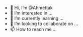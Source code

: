 - 👋 Hi, I’m @Ahmettak
- 👀 I’m interested in ...
- 🌱 I’m currently learning ...
- 💞️ I’m looking to collaborate on ...
- 📫 How to reach me ...

<!---
Ahmettak/Ahmettak is a ✨ special ✨ repository because its `README.md` (this file) appears on your GitHub profile.
You can click the Preview link to take a look at your changes.
--->
